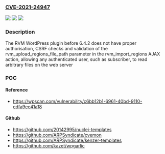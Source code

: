 ### [CVE-2021-24947](https://cve.mitre.org/cgi-bin/cvename.cgi?name=CVE-2021-24947)
![](https://img.shields.io/static/v1?label=Product&message=RVM%20%E2%80%93%20Responsive%20Vector%20Maps&color=blue)
![](https://img.shields.io/static/v1?label=Version&message=6.4.2%3C%206.4.2%20&color=brighgreen)
![](https://img.shields.io/static/v1?label=Vulnerability&message=CWE-863%20Incorrect%20Authorization&color=brighgreen)

### Description

The RVM WordPress plugin before 6.4.2 does not have proper authorisation, CSRF checks and validation of the rvm_upload_regions_file_path parameter in the rvm_import_regions AJAX action, allowing any authenticated user, such as subscriber, to read arbitrary files on the web server

### POC

#### Reference
- https://wpscan.com/vulnerability/c6bb12b1-6961-40bd-9110-edfa9ee41a18

#### Github
- https://github.com/20142995/nuclei-templates
- https://github.com/ARPSyndicate/cvemon
- https://github.com/ARPSyndicate/kenzer-templates
- https://github.com/kazet/wpgarlic

